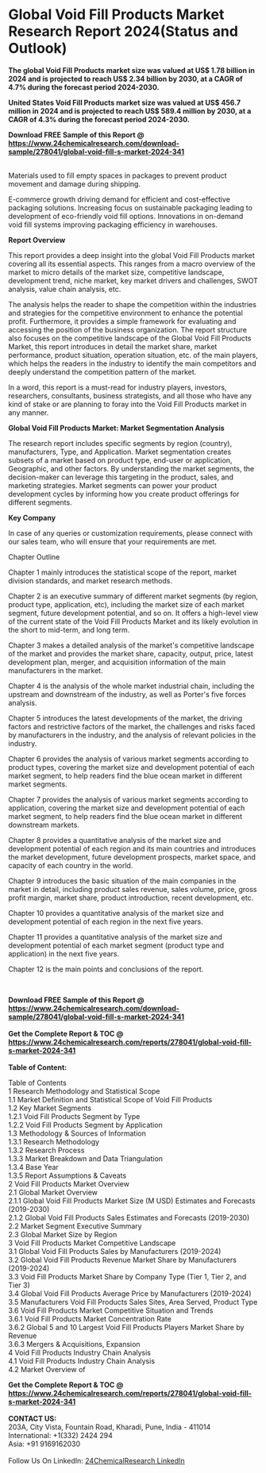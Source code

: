 <h1>Global Void Fill Products Market Research Report 2024(Status and Outlook)</h1><p><strong>The global Void Fill Products market size was valued at US$ 1.78 billion in 2024 and is projected to reach US$ 2.34 billion by 2030, at a CAGR of 4.7% during the forecast period 2024-2030.</strong></p><p>
</p><p><strong>United States Void Fill Products market size was valued at US$ 456.7 million in 2024 and is projected to reach US$ 589.4 million by 2030, at a CAGR of 4.3% during the forecast period 2024-2030.</strong></p><div><b>Download FREE Sample of this Report @ 
            <a href="https://www.24chemicalresearch.com/download-sample/278041/global-void-fill-s-market-2024-341">
            https://www.24chemicalresearch.com/download-sample/278041/global-void-fill-s-market-2024-341</a></b></div><br><p>
</p><p>
Materials used to fill empty spaces in packages to prevent product movement and damage during shipping.</p><p>
</p><p>
E-commerce growth driving demand for efficient and cost-effective packaging solutions. Increasing focus on sustainable packaging leading to development of eco-friendly void fill options. Innovations in on-demand void fill systems improving packaging efficiency in warehouses.</p><p>
</p><p>
<strong>Report Overview</strong></p><p>
</p><p>
This report provides a deep insight into the global Void Fill Products market covering all its essential aspects. This ranges from a macro overview of the market to micro details of the market size, competitive landscape, development trend, niche market, key market drivers and challenges, SWOT analysis, value chain analysis, etc.</p><p>
The analysis helps the reader to shape the competition within the industries and strategies for the competitive environment to enhance the potential profit. Furthermore, it provides a simple framework for evaluating and accessing the position of the business organization. The report structure also focuses on the competitive landscape of the Global Void Fill Products Market, this report introduces in detail the market share, market performance, product situation, operation situation, etc. of the main players, which helps the readers in the industry to identify the main competitors and deeply understand the competition pattern of the market.</p><p>
In a word, this report is a must-read for industry players, investors, researchers, consultants, business strategists, and all those who have any kind of stake or are planning to foray into the Void Fill Products market in any manner.</p><p>
<strong>Global Void Fill Products Market: Market Segmentation Analysis</strong></p><p>
The research report includes specific segments by region (country), manufacturers, Type, and Application. Market segmentation creates subsets of a market based on product type, end-user or application, Geographic, and other factors. By understanding the market segments, the decision-maker can leverage this targeting in the product, sales, and marketing strategies. Market segments can power your product development cycles by informing how you create product offerings for different segments.</p><p>
<strong>Key Company</strong></p><p>
</p><p>
</p><p>
</p><p>
</p><p>
</p><p>
</p><p>
In case of any queries or customization requirements, please connect with our sales team, who will ensure that your requirements are met.</p><p>
Chapter Outline</p><p>
Chapter 1 mainly introduces the statistical scope of the report, market division standards, and market research methods.</p><p>
</p><p>
Chapter 2 is an executive summary of different market segments (by region, product type, application, etc), including the market size of each market segment, future development potential, and so on. It offers a high-level view of the current state of the Void Fill Products Market and its likely evolution in the short to mid-term, and long term.</p><p>
</p><p>
Chapter 3 makes a detailed analysis of the market's competitive landscape of the market and provides the market share, capacity, output, price, latest development plan, merger, and acquisition information of the main manufacturers in the market.</p><p>
</p><p>
Chapter 4 is the analysis of the whole market industrial chain, including the upstream and downstream of the industry, as well as Porter's five forces analysis.</p><p>
</p><p>
Chapter 5 introduces the latest developments of the market, the driving factors and restrictive factors of the market, the challenges and risks faced by manufacturers in the industry, and the analysis of relevant policies in the industry.</p><p>
</p><p>
Chapter 6 provides the analysis of various market segments according to product types, covering the market size and development potential of each market segment, to help readers find the blue ocean market in different market segments.</p><p>
</p><p>
Chapter 7 provides the analysis of various market segments according to application, covering the market size and development potential of each market segment, to help readers find the blue ocean market in different downstream markets.</p><p>
</p><p>
Chapter 8 provides a quantitative analysis of the market size and development potential of each region and its main countries and introduces the market development, future development prospects, market space, and capacity of each country in the world.</p><p>
</p><p>
Chapter 9 introduces the basic situation of the main companies in the market in detail, including product sales revenue, sales volume, price, gross profit margin, market share, product introduction, recent development, etc.</p><p>
</p><p>
Chapter 10 provides a quantitative analysis of the market size and development potential of each region in the next five years.</p><p>
</p><p>
Chapter 11 provides a quantitative analysis of the market size and development potential of each market segment (product type and application) in the next five years.</p><p>
</p><p>
Chapter 12 is the main points and conclusions of the report.</p><p>
 </p><div><b>Download FREE Sample of this Report @ 
            <a href="https://www.24chemicalresearch.com/download-sample/278041/global-void-fill-s-market-2024-341">
            https://www.24chemicalresearch.com/download-sample/278041/global-void-fill-s-market-2024-341</a></b></div><br><div><b>Get the Complete Report & TOC @ 
            <a href="https://www.24chemicalresearch.com/reports/278041/global-void-fill-s-market-2024-341">
            https://www.24chemicalresearch.com/reports/278041/global-void-fill-s-market-2024-341</a></b></div><br>
            <b>Table of Content:</b><p>Table of Contents<br />
1 Research Methodology and Statistical Scope<br />
1.1 Market Definition and Statistical Scope of Void Fill Products<br />
1.2 Key Market Segments<br />
1.2.1 Void Fill Products Segment by Type<br />
1.2.2 Void Fill Products Segment by Application<br />
1.3 Methodology & Sources of Information<br />
1.3.1 Research Methodology<br />
1.3.2 Research Process<br />
1.3.3 Market Breakdown and Data Triangulation<br />
1.3.4 Base Year<br />
1.3.5 Report Assumptions & Caveats<br />
2 Void Fill Products Market Overview<br />
2.1 Global Market Overview<br />
2.1.1 Global Void Fill Products Market Size (M USD) Estimates and Forecasts (2019-2030)<br />
2.1.2 Global Void Fill Products Sales Estimates and Forecasts (2019-2030)<br />
2.2 Market Segment Executive Summary<br />
2.3 Global Market Size by Region<br />
3 Void Fill Products Market Competitive Landscape<br />
3.1 Global Void Fill Products Sales by Manufacturers (2019-2024)<br />
3.2 Global Void Fill Products Revenue Market Share by Manufacturers (2019-2024)<br />
3.3 Void Fill Products Market Share by Company Type (Tier 1, Tier 2, and Tier 3)<br />
3.4 Global Void Fill Products Average Price by Manufacturers (2019-2024)<br />
3.5 Manufacturers Void Fill Products Sales Sites, Area Served, Product Type<br />
3.6 Void Fill Products Market Competitive Situation and Trends<br />
3.6.1 Void Fill Products Market Concentration Rate<br />
3.6.2 Global 5 and 10 Largest Void Fill Products Players Market Share by Revenue<br />
3.6.3 Mergers & Acquisitions, Expansion<br />
4 Void Fill Products Industry Chain Analysis<br />
4.1 Void Fill Products Industry Chain Analysis<br />
4.2 Market Overview of</p><div><b>Get the Complete Report & TOC @ 
            <a href="https://www.24chemicalresearch.com/reports/278041/global-void-fill-s-market-2024-341">
            https://www.24chemicalresearch.com/reports/278041/global-void-fill-s-market-2024-341</a></b></div><br><b>CONTACT US:</b><br>
            203A, City Vista, Fountain Road, Kharadi, Pune, India - 411014<br>
            International: +1(332) 2424 294<br>
            Asia: +91 9169162030 <br><br>
            Follow Us On LinkedIn: <a href="https://www.linkedin.com/company/24chemicalresearch/">24ChemicalResearch LinkedIn</a>